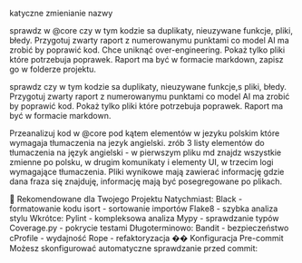 katyczne zmienianie nazwy

sprawdz w @core czy w tym kodzie sa duplikaty, nieuzywane funkcje, pliki, błedy. Przygotuj zwarty raport z numerowanymu punktami co model AI ma zrobić by poprawić kod. Chce uniknąć over-engineering. Pokaż tylko pliki które potrzebuja poprawek. Raport ma być w formacie markdown, zapisz go w folderze projektu.

sprawdz czy w tym kodzie sa duplikaty, nieuzywane funkcje,s pliki, błedy. Przygotuj zwarty raport z numerowanymu punktami co model AI ma zrobić by poprawić kod. Pokaż tylko pliki które potrzebuja poprawek. Raport ma być w formacie markdown.

Przeanalizuj kod w @core pod kątem elementów w jezyku polskim które wymagaja tłumaczenia na jezyk angielski. zrób 3 listy elementów do tłumaczenia na język angielski - w pierwszym pliku md znajdz wszystkie zmienne po polsku, w drugim komunikaty i elementy UI, w trzecim logi wymagające tłumaczenia. Pliki wynikowe mają zawierać informację gdzie dana fraza się znajduję, informację mają być posegregowane po plikach.

🎯 Rekomendowane dla Twojego Projektu
Natychmiast:
Black - formatowanie kodu
isort - sortowanie importów
Flake8 - szybka analiza stylu
Wkrótce:
Pylint - kompleksowa analiza
Mypy - sprawdzanie typów
Coverage.py - pokrycie testami
Długoterminowo:
Bandit - bezpieczeństwo
cProfile - wydajność
Rope - refaktoryzacja
�� Konfiguracja Pre-commit
Możesz skonfigurować automatyczne sprawdzanie przed commit:
